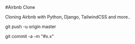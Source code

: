 #Airbnb Clone

Cloning Airbnb with Python, Django, TailwindCSS and more..

git push -u origin master

git commit -a -m "#x.x"

